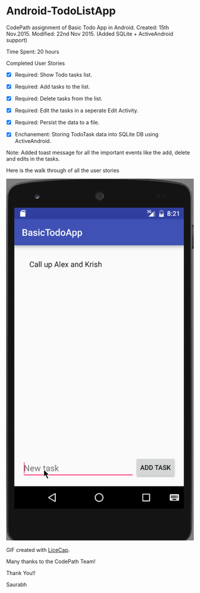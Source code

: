 # Android-TodoListApp
CodePath assignment of Basic Todo App in Android. 
Created: 15th Nov.2015. 
Modified: 22nd Nov 2015. (Added SQLite + ActiveAndroid support)

Time Spent: 20 hours

Completed User Stories

* [x] Required: Show Todo tasks list. 
* [x] Required: Add tasks to the list.
* [x] Required: Delete tasks from the list. 
* [x] Required: Edit the tasks in a seperate Edit Activity. 
* [x] Required: Persist the data to a file. 

* [x] Enchanement: Storing TodoTask data into SQLite DB using ActiveAndroid. 

Note:
Added toast message for all the important events like the add, delete and edits in the tasks.

Here is the walk through of all the user stories

![Video Walkthrough](app/src/main/res/codepath_basictodoapp.gif)


GIF created with [LiceCap](http://www.cockos.com/licecap/).

Many thanks to the CodePath Team!

Thank You!!

Saurabh


